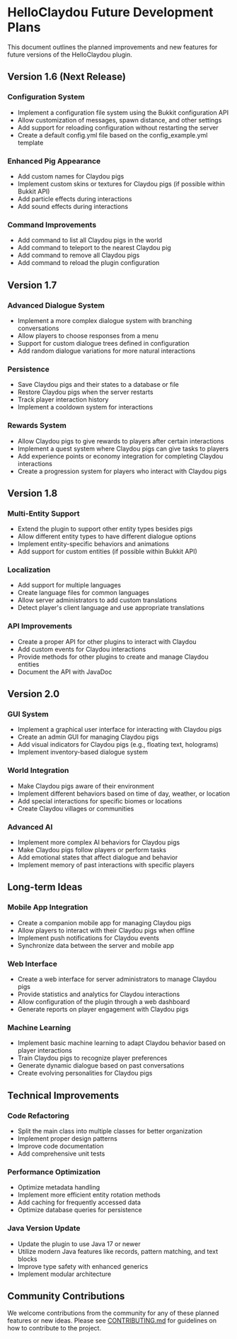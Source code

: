 # HelloClaydou Future Development Plans

This document outlines the planned improvements and new features for future versions of the HelloClaydou plugin.

## Version 1.6 (Next Release)

### Configuration System

- Implement a configuration file system using the Bukkit configuration API
- Allow customization of messages, spawn distance, and other settings
- Add support for reloading configuration without restarting the server
- Create a default config.yml file based on the config_example.yml template

### Enhanced Pig Appearance

- Add custom names for Claydou pigs
- Implement custom skins or textures for Claydou pigs (if possible within Bukkit API)
- Add particle effects during interactions
- Add sound effects during interactions

### Command Improvements

- Add command to list all Claydou pigs in the world
- Add command to teleport to the nearest Claydou pig
- Add command to remove all Claydou pigs
- Add command to reload the plugin configuration

## Version 1.7

### Advanced Dialogue System

- Implement a more complex dialogue system with branching conversations
- Allow players to choose responses from a menu
- Support for custom dialogue trees defined in configuration
- Add random dialogue variations for more natural interactions

### Persistence

- Save Claydou pigs and their states to a database or file
- Restore Claydou pigs when the server restarts
- Track player interaction history
- Implement a cooldown system for interactions

### Rewards System

- Allow Claydou pigs to give rewards to players after certain interactions
- Implement a quest system where Claydou pigs can give tasks to players
- Add experience points or economy integration for completing Claydou interactions
- Create a progression system for players who interact with Claydou pigs

## Version 1.8

### Multi-Entity Support

- Extend the plugin to support other entity types besides pigs
- Allow different entity types to have different dialogue options
- Implement entity-specific behaviors and animations
- Add support for custom entities (if possible within Bukkit API)

### Localization

- Add support for multiple languages
- Create language files for common languages
- Allow server administrators to add custom translations
- Detect player's client language and use appropriate translations

### API Improvements

- Create a proper API for other plugins to interact with Claydou
- Add custom events for Claydou interactions
- Provide methods for other plugins to create and manage Claydou entities
- Document the API with JavaDoc

## Version 2.0

### GUI System

- Implement a graphical user interface for interacting with Claydou pigs
- Create an admin GUI for managing Claydou pigs
- Add visual indicators for Claydou pigs (e.g., floating text, holograms)
- Implement inventory-based dialogue system

### World Integration

- Make Claydou pigs aware of their environment
- Implement different behaviors based on time of day, weather, or location
- Add special interactions for specific biomes or locations
- Create Claydou villages or communities

### Advanced AI

- Implement more complex AI behaviors for Claydou pigs
- Make Claydou pigs follow players or perform tasks
- Add emotional states that affect dialogue and behavior
- Implement memory of past interactions with specific players

## Long-term Ideas

### Mobile App Integration

- Create a companion mobile app for managing Claydou pigs
- Allow players to interact with their Claydou pigs when offline
- Implement push notifications for Claydou events
- Synchronize data between the server and mobile app

### Web Interface

- Create a web interface for server administrators to manage Claydou pigs
- Provide statistics and analytics for Claydou interactions
- Allow configuration of the plugin through a web dashboard
- Generate reports on player engagement with Claydou pigs

### Machine Learning

- Implement basic machine learning to adapt Claydou behavior based on player interactions
- Train Claydou pigs to recognize player preferences
- Generate dynamic dialogue based on past conversations
- Create evolving personalities for Claydou pigs

## Technical Improvements

### Code Refactoring

- Split the main class into multiple classes for better organization
- Implement proper design patterns
- Improve code documentation
- Add comprehensive unit tests

### Performance Optimization

- Optimize metadata handling
- Implement more efficient entity rotation methods
- Add caching for frequently accessed data
- Optimize database queries for persistence

### Java Version Update

- Update the plugin to use Java 17 or newer
- Utilize modern Java features like records, pattern matching, and text blocks
- Improve type safety with enhanced generics
- Implement modular architecture

## Community Contributions

We welcome contributions from the community for any of these planned features or new ideas. Please see [CONTRIBUTING.md](../CONTRIBUTING.md) for guidelines on how to contribute to the project.